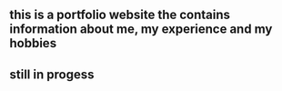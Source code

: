 ## this is a portfolio website the contains information about me, my experience and my hobbies
## still in progess
